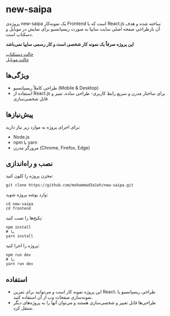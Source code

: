 # new-saipa

پروژه‌ی new-saipa یک نمونه‌کار Frontend است که با React.js ساخته شده و هدف آن بازطراحی صفحه اصلی سایت سایپا به صورت ریسپانسیو برای نمایش در موبایل و دسکتاپ است.

**این پروژه صرفاً یک نمونه کار شخصی است و کار رسمی سایپا نمی‌باشد**

[حالت دستکتاپ](media/desktop.mp4)<br>
[حالت موبایل](media/mobile.mp4)

## ویژگی‌ها

- طراحی کاملاً ریسپانسیو (Mobile & Desktop)
- استفاده از React.js برای ساختار مدرن و سریع رابط کاربری- طراحی ساده، تمیز و قابل شخصی‌سازی

## پیش‌نیازها

برای اجرای پروژه به موارد زیر نیاز دارید:
- Node.js
- npm یا yarn
- مرورگر مدرن (Chrome, Firefox, Edge)

## نصب و راه‌اندازی

مخزن پروژه را کلون کنید:
```
git clone https://github.com/mohammad3a1eh/new-saipa.git
```
وارد پوشه پروژه شوید:
```
cd new-saipa
cd frontend
```
پکیج‌ها را نصب کنید:
```
npm install
# یا
yarn install
```
پروژه را اجرا کنید:
```
npm run dev
# یا
yarn run dev
```

## استفاده
- این پروژه نمونه کار است و می‌توانید برای تمرین React، طراحی ریسپانسیو یا نمونه‌سازی صفحات وب از آن استفاده کنید.
- طراحی‌ها قابل تغییر و شخصی‌سازی هستند و می‌توان آنها را به پروژه‌های دیگر منتقل کرد.
